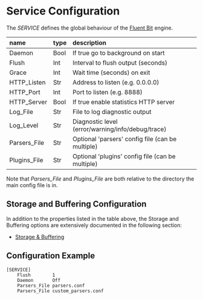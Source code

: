 # Service Configuration

The _SERVICE_ defines the global behaviour of the [Fluent Bit](http://fluentbit.io) engine.

| name         | type | description                                       |
| :----------- | :--- | :------------------------------------------------ |
| Daemon       | Bool | If true go to background on start                 |
| Flush        | Int  | Interval to flush output (seconds)                |
| Grace        | Int  | Wait time (seconds) on exit                       |
| HTTP_Listen  | Str  | Address to listen (e.g. 0.0.0.0)                  |
| HTTP_Port    | Int  | Port to listen (e.g. 8888)                        |
| HTTP_Server  | Bool | If true enable statistics HTTP server             |
| Log_File     | Str  | File to log diagnostic output                     |
| Log_Level    | Str  | Diagnostic level (error/warning/info/debug/trace) |
| Parsers_File | Str  | Optional 'parsers' config file (can be multiple)  |
| Plugins_File | Str  | Optional 'plugins' config file (can be multiple)  |

Note that _Parsers_File_ and _Plugins_File_ are both relative to the directory the main config file is in.

## Storage and Buffering Configuration

In addition to the properties listed in the table above, the Storage and Buffering options are extensively documented in the following section:

- [Storage & Buffering](../configuration/buffering.md)

## Configuration Example

```
[SERVICE]
    Flush        1
    Daemon       Off
    Parsers_File parsers.conf
    Parsers_File custom_parsers.conf
```
